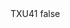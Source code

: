 <?xml version="1.0" encoding="UTF-8"?>
<CustomMetadata xmlns="http://soap.sforce.com/2006/04/metadata">
    <label>TXU41</label>
    <protected>false</protected>
</CustomMetadata>
